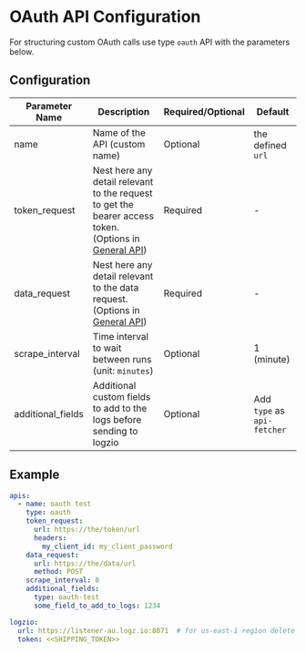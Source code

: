 # OAuth API Configuration
For structuring custom OAuth calls use type `oauth` API with the parameters below.

## Configuration
| Parameter Name    | Description                                                                                                                   | Required/Optional | Default                     |
|-------------------|-------------------------------------------------------------------------------------------------------------------------------|-------------------|-----------------------------|
| name              | Name of the API (custom name)                                                                                                 | Optional          | the defined `url`           |
| token_request     | Nest here any detail relevant to the request to get the bearer access token. (Options in [General API](../general/README.md)) | Required          | -                           |
| data_request      | Nest here any detail relevant to the data request. (Options in [General API](../general/README.md))                           | Required          | -                           |
| scrape_interval   | Time interval to wait between runs (unit: `minutes`)                                                                          | Optional          | 1 (minute)                  |
| additional_fields | Additional custom fields to add to the logs before sending to logzio                                                          | Optional          | Add `type` as `api-fetcher` |

## Example
```Yaml
apis:
  - name: oauth test
    type: oauth
    token_request:
      url: https://the/token/url
      headers:
        my_client_id: my_client_password
    data_request:
      url: https://the/data/url
      method: POST
    scrape_interval: 8
    additional_fields:
      type: oauth-test
      some_field_to_add_to_logs: 1234

logzio:
  url: https://listener-au.logz.io:8071  # for us-east-1 region delete url param (default)
  token: <<SHIPPING_TOKEN>>
```
